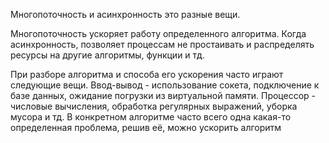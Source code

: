Многопоточность и асинхронность это разные вещи.

Многопоточность ускоряет работу определенного алгоритма. Когда асинхронность, позволяет процессам не простаивать и распределять ресурсы на другие алгоритмы, функции и тд.

При разборе алгоритма и способа его ускорения часто играют следующие вещи.
Ввод-вывод - использование сокета, подключение к базе данных, ожидание погрузки из виртуальной памяти.
Процессор - числовые вычисления, обработка регулярных выражений, уборка мусора и тд.
В конкретном алгоритме часто всего одна какая-то определенная проблема, решив её, можно ускорить алгоритм


